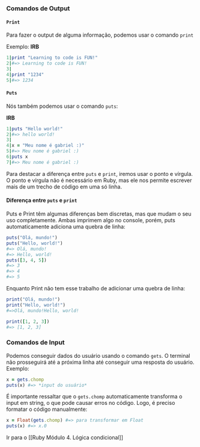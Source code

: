 ### Comandos de Output
#### `Print`
Para fazer o output de alguma informação, podemos usar o comando `print`

Exemplo: 
**IRB**
``` ruby
1|print "Learning to code is FUN!"
2|#=> Learning to code is FUN!
3|
4|print "1234"
5|#=> 1234
```
#### `Puts`
Nós também podemos usar o comando `puts`:

**IRB**
``` ruby 
1|puts "Hello world!"
2|#=> hello world!
3|
4|x = "Meu nome é gabriel :)"
5|#=> Meu nome é gabriel :)
6|puts x
7|#=> Meu nome é gabriel :)
```

Para destacar a diferença entre `puts` e `print`, iremos usar o ponto e vírgula. O ponto e vírgula não é necessário em Ruby, mas ele nos permite escrever mais de um trecho de código em uma só linha.
#### Diferença entre `puts` e `print`
Puts e Print têm algumas diferenças bem discretas, mas que mudam o seu uso completamente. Ambas imprimem algo no console, porém, puts automaticamente adiciona uma quebra de linha: 
``` ruby
puts("Olá, mundo!")
puts("Hello, world!")
#=> Olá, mundo!
#=> Hello, world!
puts([3, 4, 5])
#=> 3
#=> 4
#=> 5
```

Enquanto Print não tem esse trabalho de adicionar uma quebra de linha:
``` ruby
print("Olá, mundo!")
print("Hello, world!")
#=>Olá, mundo!Hello, world!

print([1, 2, 3])
#=> [1, 2, 3]

```

### Comandos de Input
Podemos conseguir dados do usuário usando o comando `gets`.
O terminal não prosseguirá até a próxima linha até conseguir uma resposta do usuário. Exemplo: 
``` ruby
x = gets.chomp
puts(x) #=> *input do usuário*
```

É importante ressaltar que o `gets.chomp` automaticamente transforma o input em string, o que pode causar erros no código. Logo, é preciso formatar o código manualmente:
``` ruby
x = Float(gets.chomp) #=> para transformar em Float
puts(x) #=> x.0
```

Ir para o [[Ruby Módulo 4. Lógica condicional]]